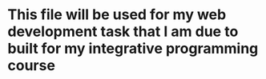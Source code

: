 # This file will be used for my web development task that I am due to built for my integrative programming course 